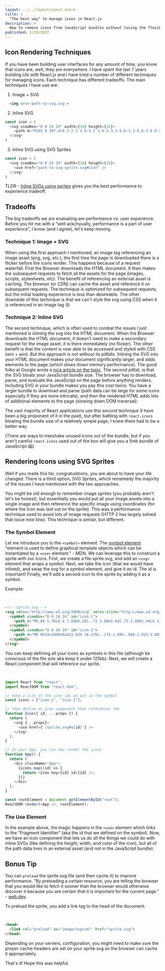 ```yaml
---
layout: ../../layouts/post.astro
title: >
  "The best way" to manage icons in React.js
description: >
  How to remove icons from JavaScript bundles without losing the flexibility of inline SVG
published: 1/29/2022
---
```


## Icon Rendering Techniques 

If you have been building user interfaces for any amount of time, you know that icons are, well, they are everywhere. I have spent the last 7 years building UIs with React.js and I have tried a number of different techniques for managing icons. Each technique has different tradeoffs. The main techniques I have use are:

1. Image + SVG 
```html
  <img src='path-to-svg.svg'>
```
2. Inline SVG
```js
const icon = (
  <svg viewBox="0 0 24 24" width={16} height={16}>
    <path d="M165.9 397.4c0 2-2.3 3.6-5.2 3.6-3.3.3-5.6-1.3-5.6-3.6 0-2 2.3-3.6 5.2-3.6 3-.3 5.6 1.3 5.6 3.6zm-31.1-4.5c-.7 2 1.3 4.3 4.3 4.9 2.6 1 5.6 0 6.2-2s-1.3-4.3-4.3-5.2c-2.6-.7-5.5.3-6.2 2.3zm44.2-1.7c-2.9.7-4.9 2.6-4.6 4.9.3 2 2.9 3.3 5.9 2.6 2.9-.7 4.9-2.6 4.6-4.6-.3-1.9-3-3.2-5.9-2.9zM244.8 8C106.1 8 0 113.3 0 252c0 110.9 69.8 205.8 169.5 239.2 12.8 2.3 17.3-5.6 17.3-12.1 0-6.2-.3-40.4-.3-61.4 0 0-70 15-84.7-29.8 0 0-11.4-29.1-27.8-36.6 0 0-22.9-15.7 1.6-15.4 0 0 24.9 2 38.6 25.8 21.9 38.6 58.6 27.5 72.9 20.9 2.3-16 8.8-27.1 16-33.7-55.9-6.2-112.3-14.3-112.3-110.5 0-27.5 7.6-41.3 23.6-58.9-2.6-6.5-11.1-33.3 2.6-67.9 20.9-6.5 69 27 69 27 20-5.6 41.5-8.5 62.8-8.5s42.8 2.9 62.8 8.5c0 0 48.1-33.6 69-27 13.7 34.7 5.2 61.4 2.6 67.9 16 17.7 25.8 31.5 25.8 58.9 0 96.5-58.9 104.2-114.8 110.5 9.2 7.9 17 22.9 17 46.4 0 33.7-.3 75.4-.3 83.6 0 6.5 4.6 14.4 17.3 12.1C428.2 457.8 496 362.9 496 252 496 113.3 383.5 8 244.8 8zM97.2 352.9c-1.3 1-1 3.3.7 5.2 1.6 1.6 3.9 2.3 5.2 1 1.3-1 1-3.3-.7-5.2-1.6-1.6-3.9-2.3-5.2-1zm-10.8-8.1c-.7 1.3.3 2.9 2.3 3.9 1.6 1 3.6.7 4.3-.7.7-1.3-.3-2.9-2.3-3.9-2-.6-3.6-.3-4.3.7zm32.4 35.6c-1.6 1.3-1 4.3 1.3 6.2 2.3 2.3 5.2 2.6 6.5 1 1.3-1.3.7-4.3-1.3-6.2-2.2-2.3-5.2-2.6-6.5-1zm-11.4-14.7c-1.6 1-1.6 3.6 0 5.9 1.6 2.3 4.3 3.3 5.6 2.3 1.6-1.3 1.6-3.9 0-6.2-1.4-2.3-4-3.3-5.6-2z">
  </svg>
)
```
3. Inline SVG using SVG Sprites
```js
const icon = (
  <svg viewBox="0 0 24 24" width={16} height={16}>
    <use href="path-to-svg-sprite.svg#icon" />
  </svg>
)
```

TLDR - [Inline SVGs using sprites](#rendering-icons-using-svg-sprites) gives you the best performance to experience tradeoff. 

## Tradeoffs

The big tradeoffs we are evaluating are performance vs. user experience. Before you hit me with a "well
ackchyually, performance is a part of user experience", I know (and I agree), let's keep moving.

### Technique 1: Image + SVG 

When using the first approach I mentioned, an image tag referencing an image asset (png, svg, etc.), the first time the page is downloaded there is a flicker before the icons render. This happens because of a request waterfall. First the Browser downloads the HTML document. It then makes the subsequent requests to fetch all the assets for the page (images, scripts, stylesheets, etc). The benefit of referencing an external asset is caching. The browser (or CDN) can cache the asset and reference it on subsequent requests. The technique is optimized for subsequent requests, but the initial loading experience is less than desireable. The other downside of this technique is that we can't style the svg using CSS when it is referenced in an image tag 😢. 

### Technique 2: Inline SVG

The second technique, which is often used to combat the issues I just mentioned is inlining the svg into the HTML document. When the Browser downloads the HTML document, it doesn't need to make a secondary request for the image asset, it is there immediately (no flicker). The other benefit is that the content is now able to be accessed and styled with CSS (win + win). But this approach is not without its pitfalls. Inlining the SVG into your HTML document makes your document significantly larger, and adds elements to the page (which slows down memory performance). The good folks at Google wrote a [nice article on the topic](https://web.dev/dom-size/). The second pitfall, is that the SVG bloats your JavaScript bundle size. The browser has to download, parse, and evaluate the JavaScript on the page before anything renders. Including SVG in your bundle makes you pay this cost twice. You have a larger bundle to download and parse (path data can be large for some icons especially if they are more intricate), and then the rendered HTML adds lots of additional elements to the page (slowing down DOM traversal). 

The vast majority of React applications use this second technique (I have been a big proponent of it in the past), but after battling with `react-icons` bloating the bundle size of a relatively simple page, I knew there had to be a better way. 

(There are ways to treeshake unused icons out of the bundle, but if you aren't careful `react-icons` used out of the box will give you a 5mb bundle of JavaScript 😱).

## Rendering Icons using SVG Sprites

Well if you made this far, congratulations, you are about to have your life changed. There is a third option, SVG Sprites, which rememedy the majority of the issues I have mentioned with the two approaches.

You might be old enough to remember image sprites (you probably aren't let's be honest), but essentially you would put all your image assets into a single image and then reference the specific image using coordinates (for where the icon was laid out on the sprite). This was a performance technique used to avoid lots of image requests (HTTP 2 has largely solved that issue now btw). This technique is similar, but different.

### The Symbol Element

Let me introduce you to the `<symbol>` element. The [symbol element](https://developer.mozilla.org/en-US/docs/Web/SVG/Element/symbol) "element is used to define graphical template objects which can be instantiated by a `<use>` element." - MDN. We can leverage this to construct a sprite with our icons. First, we create a file sprite.svg, and add an `<svg>` element that wraps a symbol. Next, we take the icon (that we would have inlined), and swap the svg for a symbol element, and give it an id. The id is important! Finally, we'll add a second icon to the sprite by adding it as a symbol.

Example:

<br />

```html
<!-- sprite.svg -->
<svg xmlns="http://www.w3.org/2000/svg" xmlns:xlink="http://www.w3.org/1999/xlink">
  <symbol viewBox="0 0 24 24" id="icon-1">
    <path d="M6.84 5.76L8.4 7.68H5.28l-.72 2.88H2.64l.72-2.88H1.44L0 13.44h3.84l-.48 1.92h3.36L4.2 18.24h2.82l2.34-2.88h5.28l2.34 2.88h2.82l-2.52-2.88h3.36l-.48-1.92H24l-1.44-5.76h-1.92l.72 2.88h-1.92l-.72-2.88H15.6l1.56-1.92h-2.04l-1.68 1.92h-2.88L8.88 5.76zm.24 3.84H9v1.92H7.08zm7.925 0h1.92v1.92h-1.92Z">
  </symbol>
  <symbol viewBox="0 0 24 24" id="icon-2">
    <path d="M0 0h24v24H0V0zm22.034 18.276c-.175-1.095-.888-2.015-3.003-2.873-.736-.345-1.554-.585-1.797-1.14-.091-.33-.105-.51-.046-.705.15-.646.915-.84 1.515-.66.39.12.75.42.976.9 1.034-.676 1.034-.676 1.755-1.125-.27-.42-.404-.601-.586-.78-.63-.705-1.469-1.065-2.834-1.034l-.705.089c-.676.165-1.32.525-1.71 1.005-1.14 1.291-.811 3.541.569 4.471 1.365 1.02 3.361 1.244 3.616 2.205.24 1.17-.87 1.545-1.966 1.41-.811-.18-1.26-.586-1.755-1.336l-1.83 1.051c.21.48.45.689.81 1.109 1.74 1.756 6.09 1.666 6.871-1.004.029-.09.24-.705.074-1.65l.046.067zm-8.983-7.245h-2.248c0 1.938-.009 3.864-.009 5.805 0 1.232.063 2.363-.138 2.711-.33.689-1.18.601-1.566.48-.396-.196-.597-.466-.83-.855-.063-.105-.11-.196-.127-.196l-1.825 1.125c.305.63.75 1.172 1.324 1.517.855.51 2.004.675 3.207.405.783-.226 1.458-.691 1.811-1.411.51-.93.402-2.07.397-3.346.012-2.054 0-4.109 0-6.179l.004-.056z">
  </symbol>
</svg>
```

You can keep defining all your icons as symbols in this file (although be conscious of the file size aka keep it under 125kb). Next, we will create a React component that will reference our sprite. 

<br />

```js
import React from "react";
import ReactDOM from "react-dom";

// keep a list of the icon ids we put in the symbol
const icons = ["icon-1", "icon-2"];

// then define an Icon component that references the 
function Icon({ id, ...props }) {
  return (
    <svg {...props}>
      <use href={`/sprite.svg#${id}`} />
    </svg>
  );
}

// In your App, you can now render the icons
function App() {
  return (
    <div className="App">
      {icons.map((id) => {
        return <Icon key={id} id={id} />;
      })}
    </div>
  );
}

const rootElement = document.getElementById("root");
ReactDOM.render(<App />, rootElement);
```

### The Use Element

In the example above, the magic happens in the `<use>` element which links to the "Fragment Identifier" (aka the id that we defined on the symbol). Now, we have an icon component that lets us do all the things we could do with inline SVGs (like defining the height, width, and color of the icon), but all of the path data lives in an external asset (and not in the JavaScript bundle). 

## Bonus Tip

You can `preload` the sprite.svg file (and then cache it) to improve performance. "By preloading a certain resource, you are telling the browser that you would like to fetch it sooner than the browser would otherwise discover it because you are certain that it is important for the current page." - [web.dev](https://web.dev/preload-critical-assets/).

To preload the sprite, you add a link tag to the head of the document. 

<br>

```html
<head>
  <link rel="preload" as="image/svg+xml" href="sprite.svg">
</head>
```
Depending on your servers, configuration, you might need to make sure the proper cache-headers are set on your sprite.svg so the browser can cache it appropriately. 

That's it! Hope this was helpful. 
